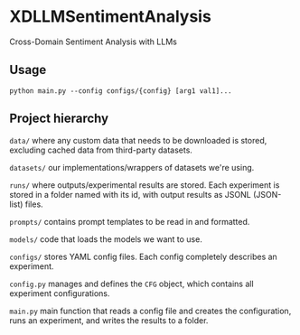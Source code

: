# XDLLMSentimentAnalysis
Cross-Domain Sentiment Analysis with LLMs

## Usage

`python main.py --config configs/{config} [arg1 val1]...`

## Project hierarchy

`data/` where any custom data that needs to be downloaded is stored, excluding cached data from third-party datasets.

`datasets/` our implementations/wrappers of datasets we're using.

`runs/` where outputs/experimental results are stored.  Each experiment is stored in a folder named with its id, with output results as JSONL (JSON-list) files.

`prompts/` contains prompt templates to be read in and formatted.

`models/` code that loads the models we want to use.

`configs/` stores YAML config files.  Each config completely describes an experiment.

`config.py` manages and defines the `CFG` object, which contains all experiment configurations.

`main.py` main function that reads a config file and creates the configuration, runs an experiment, and writes the results to a folder.